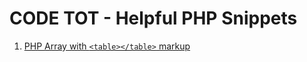 # CODE TOT - Helpful PHP Snippets

1. [PHP Array with `<table></table>` markup](array-with-table.md)
